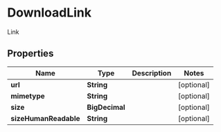 

# DownloadLink

Link

## Properties

| Name | Type | Description | Notes |
|------------ | ------------- | ------------- | -------------|
|**url** | **String** |  |  [optional] |
|**mimetype** | **String** |  |  [optional] |
|**size** | **BigDecimal** |  |  [optional] |
|**sizeHumanReadable** | **String** |  |  [optional] |



